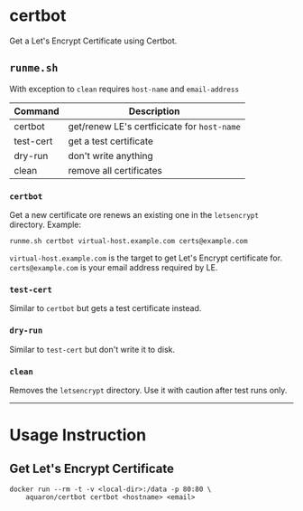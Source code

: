 # certbot

Get a Let's Encrypt Certificate using Certbot.

## `runme.sh`

With exception to `clean` requires `host-name` and `email-address`

| Command   | Description                                      |
| --------- | ------------------------------------------------ |
| certbot   | get/renew LE's certficicate for `host-name`      |
| test-cert | get a test certificate                           |
| dry-run   | don't write anything                             |
| clean     | remove all certificates                          |

### `certbot`

Get a new certificate ore renews an existing one in the `letsencrypt` directory.
Example:

    runme.sh certbot virtual-host.example.com certs@example.com

`virtual-host.example.com` is the target to get Let's Encrypt certificate for.
`certs@example.com` is your email address required by LE.

### `test-cert`

Similar to `certbot` but gets a test certificate instead.

### `dry-run`

Similar to `test-cert` but don't write it to disk.

### `clean`

Removes the `letsencrypt` directory. Use it with caution after test runs only.

-------------------------------------------------------------------------------

# Usage Instruction

## Get Let's Encrypt Certificate

    docker run --rm -t -v <local-dir>:/data -p 80:80 \
        aquaron/certbot certbot <hostname> <email>

